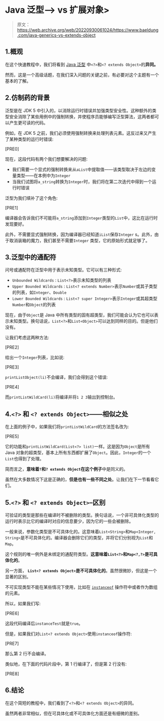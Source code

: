 # Java 泛型–> vs 扩展对象>

> 原文：<https://web.archive.org/web/20220930061024/https://www.baeldung.com/java-generics-vs-extends-object>

## 1.概观

在这个快速教程中，我们将看到 [Java 泛型](/web/20220628150041/https://www.baeldung.com/java-generics) 中`<?>`和`<? extends Object>`的**异同。**

然而，这是一个高级话题，在我们深入问题的关键之前，有必要对这个主题有一个基本的了解。

## 2.仿制药的背景

泛型是在 JDK 5 中引入的，以消除运行时错误并加强类型安全性。这种额外的类型安全消除了某些用例中的强制转换，并使程序员能够编写泛型算法，这两者都可以产生更可读的代码。

例如，在 JDK 5 之前，我们必须使用强制转换来处理列表元素。这反过来又产生了某种类型的运行时错误:

[PRE0]

现在，这段代码有两个我们想要解决的问题:

*   我们需要一个显式的强制转换来从`aList`中提取值——该类型取决于左边的变量类型——在本例中为`Integer`
*   当我们试图将`a_string`转换为`Integer`时，我们将在第二次迭代中得到一个运行时错误

泛型为我们填补了这个角色:

[PRE1]

编译器会告诉我们不可能将`a_string`添加到`Integer`类型的`List`中，这比在运行时发现要好。

此外，不需要显式强制转换，因为编译器已经知道`iList`保存`Integer` s。此外，由于取消装箱的魔力，我们甚至不需要`Integer` 类型，它的原始形式就足够了。

## 3.泛型中的通配符

问号或通配符在泛型中用于表示未知类型。它可以有三种形式:

*   `Unbounded Wildcards` : `List<?>`表示未知类型的列表
*   `Upper Bounded Wildcards` : `List<? extends Number>`表示`Number`或其子类型的列表，如`Integer`、`Double`
*   `Lower Bounded Wildcards` : `List<? super Integer>`表示`Integer`或其超类型`Number`和`Object`的列表

现在，由于`Object`是 Java 中所有类型的固有超类型，我们可能会认为它也可以表示未知类型。换句话说，`List<?>`和`List<Object>`可以达到同样的目的。但是他们没有。

让我们考虑这两种方法:

[PRE2]

给出一个`Integer`列表，比如说:

[PRE3]

`printListObject(li)`不会编译，我们会得到这个错误:

[PRE4]

而`printListWildCard(li)`将编译并将`1 2 3`输出到控制台。

## 4.`<?>` 和 `<? extends Object>`——相似之处

在上面的例子中，如果我们将`printListWildCard`的方法签名改为:

[PRE5]

它的功能和`printListWildCard(List<?> list)`一样。这是因为`Object`是所有 Java 对象的超类型，基本上所有东西都扩展了`Object`。因此，`Integer`的一个`List`也得到了处理。

简而言之，**意味着`?`和`? extends Object`在这个例子**中是同义的。

虽然在大多数情况下这是正确的，**但是也有一些不同之处**。让我们在下一节看看它们。

## 5.`<?>` 和 `<? extends Object>`–区别

可验证的类型是那些在编译时不被删除的类型。换句话说，一个非可具体化类型的运行时表示比它的编译时对应的信息要少，因为它的一些会被删除。

一般来说，参数化类型是不可具体化的。这意味着`List<String>`和`Map<Integer, String>`是不可具体化的。编译器会删除它们的类型，并将它们分别视为`List`和`Map`。

这个规则的唯一例外是未绑定的通配符类型。**这意味着`List<?>`和`Map<?,?>`是可具体化的**。

另一方面， **`List<? extends Object>`是不可具体化的**。虽然很微妙，但这是一个显著的区别。

不可实现类型不能在某些情况下使用，比如在 [`instanceof`](/web/20220628150041/https://www.baeldung.com/java-instanceof) 操作符中或者作为数组的元素。

所以，如果我们写:

[PRE6]

这段代码编译后`instanceTest`就是`true`。

但是，如果我们对`List<? extends Object>`使用`instanceof`操作符:

[PRE7]

那么第 2 行不会编译。

类似地，在下面的代码片段中，第 1 行编译了，但是第 2 行没有:

[PRE8]

## 6.结论

在这个简短的教程中，我们看到了`<?>`和`<? extends Object>`的异同。

虽然两者非常相似，但在可具体化或不可具体化方面还是有细微的差别。